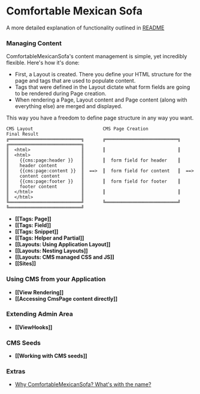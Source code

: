 # Comfortable Mexican Sofa
A more detailed explanation of functionality outlined in [README](https://github.com/twg/comfortable-mexican-sofa#readme)

### Managing Content
ComfortableMexicanSofa's content management is simple, yet incredibly flexible. Here's how it's done:

* First, a Layout is created. There you define your HTML structure for the page and tags that are used to populate content.
* Tags that were defined in the Layout dictate what form fields are going to be rendered during Page creation.
* When rendering a Page, Layout content and Page content (along with everything else) are merged and displayed.

This way you have a freedom to define page structure in any way you want.
    
    CMS Layout                          CMS Page Creation                   Final Result
    ╔═══════════════════════════╗       ╔═══════════════════════════╗       ╔═══════════════════════════╗
    ║  <html>                   ║       ║                           ║       ║  <html>                   ║
    ║    {{cms:page:header }}   ║       ║  form field for header    ║       ║    header content         ║
    ║    {{cms:page:content }}  ║  ==>  ║  form field for content   ║  ==>  ║    content content        ║
    ║    {{cms:page:footer }}   ║       ║  form field for footer    ║       ║    footer content         ║
    ║  </html>                  ║       ║                           ║       ║  </html>                  ║
    ╚═══════════════════════════╝       ╚═══════════════════════════╝       ╚═══════════════════════════╝

* **[[Tags: Page]]**
* **[[Tags: Field]]**
* **[[Tags: Snippet]]**
* **[[Tags: Helper and Partial]]**
* **[[Layouts: Using Application Layout]]**
* **[[Layouts: Nesting Layouts]]**
* **[[Layouts: CMS managed CSS and JS]]**
* **[[Sites]]**

### Using CMS from your Application
* **[[View Rendering]]**
* **[[Accessing CmsPage content directly]]**

### Extending Admin Area
* **[[ViewHooks]]**

### CMS Seeds
* **[[Working with CMS seeds]]**

### Extras
* [Why ComfortableMexicanSofa? What's with the name?](http://blog.twg.ca/2011/02/the-comfortable-mexican-sofa-vitamin-d-infused/)